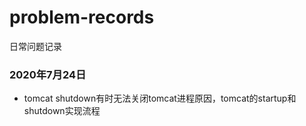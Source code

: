 # problem-records
日常问题记录
### 2020年7月24日
- tomcat shutdown有时无法关闭tomcat进程原因，tomcat的startup和shutdown实现流程
